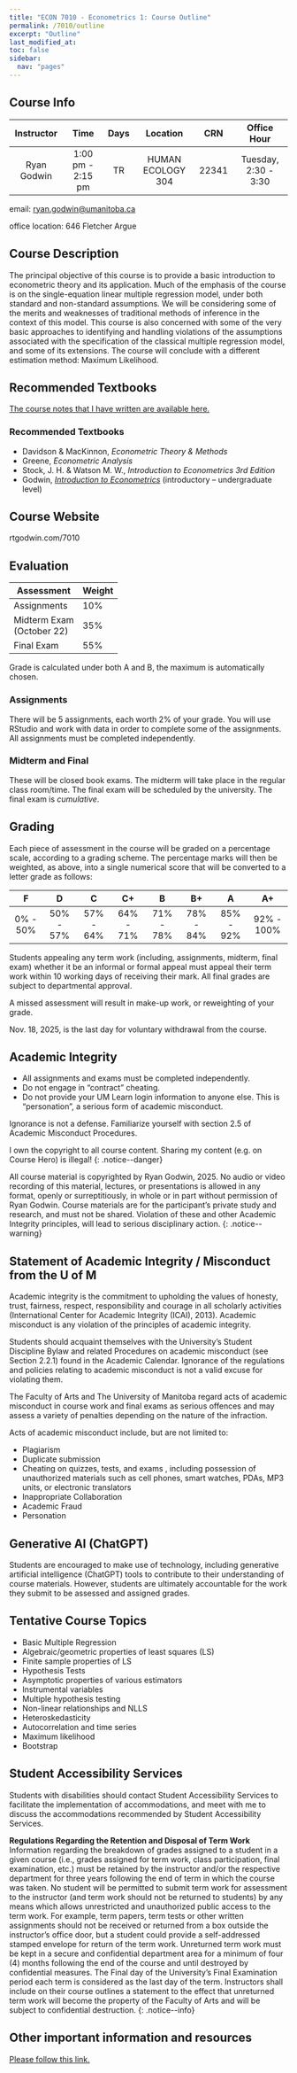 ```yaml
---
title: "ECON 7010 - Econometrics 1: Course Outline"
permalink: /7010/outline
excerpt: "Outline"
last_modified_at:
toc: false
sidebar:
  nav: "pages"
---
```


## Course Info

| Instructor | Time              | Days          | Location                  | CRN   | Office Hour |
| :------: | :---------------: | :-----------: | :--------------------: | :---: | :----: |
| Ryan Godwin | 1:00 pm - 2:15 pm | TR            | HUMAN ECOLOGY 304 | 22341 | Tuesday, 2:30 - 3:30 |

email: ryan.godwin@umanitoba.ca

office location: 646 Fletcher Argue

## Course Description

The principal objective of this course is to provide a basic introduction to econometric theory and its application. Much of the emphasis of the course is on the single-equation linear multiple regression model, under both standard and non-standard assumptions. We will be considering some of the merits and weaknesses of traditional methods of inference in the context of this model. This course is also concerned with some of the very basic approaches to identifying and handling violations of the assumptions associated with the specification of the classical multiple regression model, and some of its extensions. The course will conclude with a different estimation method: Maximum Likelihood.

## Recommended Textbooks
[The course notes that I have written are available here.](https://rtgodwin.com/econometrics1.pdf)

### Recommended Textbooks
* Davidson & MacKinnon, *Econometric Theory & Methods*
* Greene, *Econometric Analysis*
* Stock, J. H. & Watson M. W., *Introduction to Econometrics 3rd Edition*
* Godwin, [*Introduction to Econometrics*](https://rtgodwin.com/introeconometrics.pdf) (introductory – undergraduate level)

## Course Website
rtgodwin.com/7010

## Evaluation

| Assessment                   	| Weight  | 
|------------------------------	|--------	|
| Assignments                  	| 10%    	|
| Midterm Exam<br>(October 22) 	| 35%    	|
| Final Exam                   	| 55%    	|

Grade is calculated under both A and B, the maximum is automatically chosen.

### Assignments

There will be 5 assignments, each worth 2% of your grade. You will use RStudio and work with data in order to complete some of the assignments. All assignments must be completed independently.

### Midterm and Final

These will be closed book exams. The midterm will take place in the regular class room/time. The final exam will be scheduled by the university. The final exam is *cumulative*.

## Grading

Each piece of assessment in the course will be graded on a percentage scale, according to a grading scheme. The percentage marks will then be weighted, as above, into a single numerical score that will be converted to a letter grade as follows:

|     F     |     D     |     C     |     C+    |     B     |     B+    |     A     |     A+     |
|:---------:|:---------:|:---------:|:---------:|:---------:|:---------:|:---------:|:----------:|
|  0% - 50% | 50% - 57% | 57% - 64% | 64% - 71% | 71% - 78% | 78% - 84% | 85% - 92% | 92% - 100% |

Students appealing any term work (including, assignments, midterm, final exam) whether it be an informal or formal appeal must appeal their term work within 10 working days of receiving their mark. All final grades are subject to departmental approval.

A missed assessment will result in make-up work, or reweighting of your grade.

Nov. 18, 2025, is the last day for voluntary withdrawal from the course.

## Academic Integrity

*	All assignments and exams must be completed independently.
*	Do not engage in “contract” cheating.
*	Do not provide your UM Learn login information to anyone else. This is “personation”, a serious form of academic misconduct.

Ignorance is not a defense. Familiarize yourself with section 2.5 of Academic Misconduct Procedures.

I own the copyright to all course content. Sharing my content (e.g. on Course Hero) is illegal!
{: .notice--danger}

All course material is copyrighted by Ryan Godwin, 2025. No audio or video recording of this material, lectures, or presentations is allowed in any format, openly or surreptitiously, in whole or in part without permission of Ryan Godwin. Course materials are for the participant’s private study and research, and must not be shared. Violation of these and other Academic Integrity principles, will lead to serious disciplinary action.
{: .notice--warning}

## Statement of Academic Integrity / Misconduct from the U of M
Academic integrity is the commitment to upholding the values of honesty, trust, fairness, respect, responsibility and courage in all scholarly activities (International Center for Academic Integrity (ICAI), 2013). Academic misconduct is any violation of the principles of academic integrity.

Students should acquaint themselves with the University’s Student Discipline Bylaw and related Procedures on academic misconduct (see Section 2.2.1) found in the Academic Calendar. Ignorance of the regulations and policies relating to academic misconduct is not a valid excuse for violating them.

The Faculty of Arts and The University of Manitoba regard acts of academic misconduct in course work and final exams as serious offences and may assess a variety of penalties depending on the nature of the infraction.

Acts of academic misconduct include, but are not limited to:

 - Plagiarism
 - Duplicate submission
 - Cheating on quizzes, tests, and exams , including possession of unauthorized materials such as cell phones, smart watches, PDAs, MP3 units, or electronic translators
 - Inappropriate Collaboration
 - Academic Fraud
 - Personation

## Generative AI (ChatGPT)

Students are encouraged to make use of technology, including generative artificial intelligence (ChatGPT) tools to contribute to their understanding of course materials. However, students are ultimately accountable for the work they submit to be assessed and assigned grades.

## Tentative Course Topics

*	Basic Multiple Regression
*	Algebraic/geometric properties of least squares (LS)
*	Finite sample properties of LS
*	Hypothesis Tests
*	Asymptotic properties of various estimators
*	Instrumental variables
*	Multiple hypothesis testing
*	Non-linear relationships and NLLS
*	Heteroskedasticity
*	Autocorrelation and time series
*	Maximum likelihood
*	Bootstrap

## Student Accessibility Services
Students with disabilities should contact Student Accessibility Services to facilitate the implementation of accommodations, and meet with me to discuss the accommodations recommended by Student Accessibility Services.

**Regulations Regarding the Retention and Disposal of Term Work** Information regarding the breakdown of grades assigned to a student in a given course (i.e., grades assigned for term work, class participation, final examination, etc.) must be retained by the instructor and/or the respective department for three years following the end of term in which the course was taken. No student will be permitted to submit term work for assessment to the instructor (and term work should not be returned to students) by any means which allows unrestricted and unauthorized public access to the term work. For example, term papers, term tests or other written assignments should not be received or returned from a box outside the instructor’s office door, but a student could provide a self-addressed stamped envelope for return of the term work. Unreturned term work must be kept in a secure and confidential department area for a minimum of four (4) months following the end of the course and until destroyed by confidential measures. The Final day of the University’s Final Examination period each term is considered as the last day of the term. Instructors shall include on their course outlines a statement to the effect that unreturned term work will become the property of the Faculty of Arts and will be subject to confidential destruction.
{: .notice--info}

## Other important information and resources

[Please follow this link.](https://rtgodwin.com/3040/misc/5pages.pdf)
